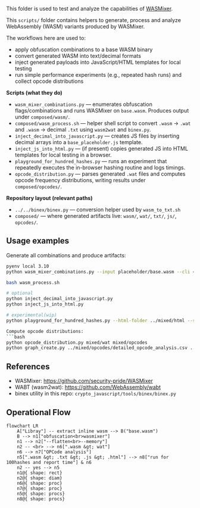 
This folder is used to test and analyze the capabilities of [WASMixer](github.com/security-pride/WASMixer).

This `scripts/` folder contains helpers to generate, process and analyze WebAssembly (WASM) variants produced by WASMixer. 

The workflows here are used to:

- apply obfuscation combinations to a base WASM binary
- convert generated WASM into text/decimal formats
- inject generated payloads into JavaScript/HTML templates for local testing
- run simple performance experiments (e.g., repeated hash runs) and collect opcode distributions


**Scripts (what they do)**
- `wasm_mixer_combinations.py` — enumerates obfuscation flags/combinations and runs WASMixer on `base.wasm`. Produces output under `composed/wasm/`.
- `composed/wasm_process.sh` — helper shell script to convert `.wasm` -> `.wat` and `.wasm` -> decimal `.txt` using `wasm2wat` and `binex.py`.
- `inject_decimal_into_javascript.py` — creates JS files by inserting decimal arrays into a `base_placeholder.js` template.
- `inject_js_into_html.py` — (if present) copies generated JS into HTML templates for local testing in a browser.
- `playground_for_hundred_hashes.py` — runs an experiment that repeatedly executes the in-browser hashing routine and logs timings.
- `opcode_distribution.py` — parses generated `.wat` files and computes opcode frequency distributions, writing results under `composed/opcodes/`.

**Repository layout (relevant paths)**
- `../../binex/binex.py` — conversion helper used by `wasm_to_txt.sh`
- `composed/` — where generated artifacts live: `wasm/`, `wat/`, `txt/`, `js/`, `opcodes/`.

Usage examples
---
Generate all combinations and produce artifacts:
```bash
pyenv local 3.10
python wasm_mixer_combinations.py --input placeholder/base.wasm --cli <your_path_to_wasmixer_cli_folder> --args flatten,memory,alias,name,collatz --outdir ../mixed

bash wasm_process.sh

# optional
python inject_decimal_into_javascript.py
python inject_js_into_html.py   

# experimental(wip)
python playground_for_hundred_hashes.py --html-folder ../mixed/html --server-script ../../../cryptomock_server/server.py```

Compute opcode distributions:
```bash
python opcode_distribution.py mixed/wat mixed/opcodes
python graph_create.py ../mixed/opcodes/detailed_opcode_analysis.csv ../mixed/charts --all-opcodes --skip-equal --best --max-opcodes 15 # --per-row

```



References
---
- WASMixer: https://github.com/security-pride/WASMixer
- WABT (wasm2wat): https://github.com/WebAssembly/wabt
- binex utility in this repo: `crypto_javascript/tools/binex/binex.py`

Operational Flow
---
```mermaid
flowchart LR
    A["Libray"] -- extract inline wasm --> B("base.wasm")
    B --> n1["obfuscation<br>wasmixer"]
    n1 --> n2["--flatten<br>--memory"]
    n2 -- <br> --> n6[".wasm &gt; wat"]
    n6 --> n7["OPCode analysis"]
    n5[".wasm &gt; .txt &gt; .js &gt; .html"] --> n8["run for 100hashes and report time"] & n6
    n2 -- yes --> n5
    n1@{ shape: rect}
    n2@{ shape: diam}
    n6@{ shape: proc}
    n7@{ shape: proc}
    n5@{ shape: procs}
    n8@{ shape: procs}

```
